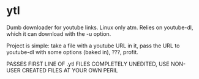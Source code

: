 # ytl
Dumb downloader for youtube links. Linux only atm. Relies on youtube-dl, which it can download with the -u option.

Project is simple: take a file with a youtube URL in it, pass the URL to youtube-dl with some options (baked in), ???, profit.

PASSES FIRST LINE OF .ytl FILES COMPLETELY UNEDITED, USE NON-USER CREATED FILES AT YOUR OWN PERIL
